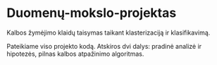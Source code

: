 # Duomenų-mokslo-projektas
Kalbos žymėjimo klaidų taisymas taikant klasterizaciją ir klasifikavimą.

Pateikiame viso projekto kodą. Atskiros dvi dalys: pradinė analizė ir hipotezės, pilnas kalbos atpažinimo algoritmas.
